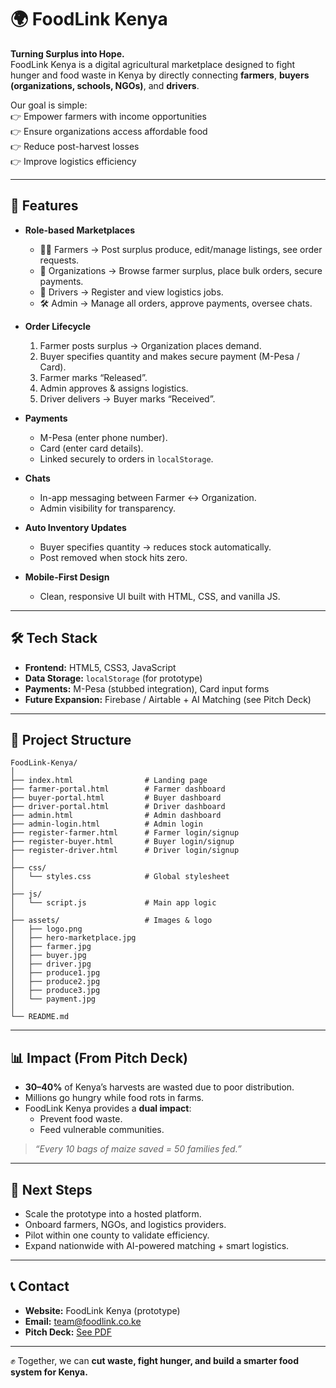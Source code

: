 
# 🌍 FoodLink Kenya

**Turning Surplus into Hope.**  
FoodLink Kenya is a digital agricultural marketplace designed to fight hunger and food waste in Kenya by directly connecting **farmers**, **buyers (organizations, schools, NGOs)**, and **drivers**.  

Our goal is simple:  
👉 Empower farmers with income opportunities  
👉 Ensure organizations access affordable food  
👉 Reduce post-harvest losses  
👉 Improve logistics efficiency

---

## 🚀 Features

- **Role-based Marketplaces**
  - 👩‍🌾 Farmers → Post surplus produce, edit/manage listings, see order requests.
  - 🏢 Organizations → Browse farmer surplus, place bulk orders, secure payments.
  - 🚚 Drivers → Register and view logistics jobs.
  - 🛠️ Admin → Manage all orders, approve payments, oversee chats.

- **Order Lifecycle**
  1. Farmer posts surplus → Organization places demand.
  2. Buyer specifies quantity and makes secure payment (M-Pesa / Card).
  3. Farmer marks “Released”.
  4. Admin approves & assigns logistics.
  5. Driver delivers → Buyer marks “Received”.

- **Payments**
  - M-Pesa (enter phone number).
  - Card (enter card details).
  - Linked securely to orders in `localStorage`.

- **Chats**
  - In-app messaging between Farmer ↔ Organization.
  - Admin visibility for transparency.

- **Auto Inventory Updates**
  - Buyer specifies quantity → reduces stock automatically.
  - Post removed when stock hits zero.

- **Mobile-First Design**
  - Clean, responsive UI built with HTML, CSS, and vanilla JS.

---

## 🛠️ Tech Stack

- **Frontend:** HTML5, CSS3, JavaScript  
- **Data Storage:** `localStorage` (for prototype)  
- **Payments:** M-Pesa (stubbed integration), Card input forms  
- **Future Expansion:** Firebase / Airtable + AI Matching (see Pitch Deck)

---

## 📂 Project Structure

```
FoodLink-Kenya/
│
├── index.html                # Landing page
├── farmer-portal.html        # Farmer dashboard
├── buyer-portal.html         # Buyer dashboard
├── driver-portal.html        # Driver dashboard
├── admin.html                # Admin dashboard
├── admin-login.html          # Admin login
├── register-farmer.html      # Farmer login/signup
├── register-buyer.html       # Buyer login/signup
├── register-driver.html      # Driver login/signup
│
├── css/
│   └── styles.css            # Global stylesheet
│
├── js/
│   └── script.js             # Main app logic
│
├── assets/                   # Images & logo
│   ├── logo.png
│   ├── hero-marketplace.jpg
│   ├── farmer.jpg
│   ├── buyer.jpg
│   ├── driver.jpg
│   ├── produce1.jpg
│   ├── produce2.jpg
│   ├── produce3.jpg
│   └── payment.jpg
│
└── README.md
```

---

## 📊 Impact (From Pitch Deck)

- **30–40%** of Kenya’s harvests are wasted due to poor distribution.  
- Millions go hungry while food rots in farms.  
- FoodLink Kenya provides a **dual impact**:  
  - Prevent food waste.  
  - Feed vulnerable communities.  

> *“Every 10 bags of maize saved = 50 families fed.”*

---

## 🎯 Next Steps

- Scale the prototype into a hosted platform.  
- Onboard farmers, NGOs, and logistics providers.  
- Pilot within one county to validate efficiency.  
- Expand nationwide with AI-powered matching + smart logistics.  

---

## 📞 Contact

- **Website:** FoodLink Kenya (prototype)  
- **Email:** team@foodlink.co.ke  
- **Pitch Deck:** [See PDF](./Pitch-Deck-FoodLink-Kenya.pdf)  

---

✊ Together, we can **cut waste, fight hunger, and build a smarter food system for Kenya.**
